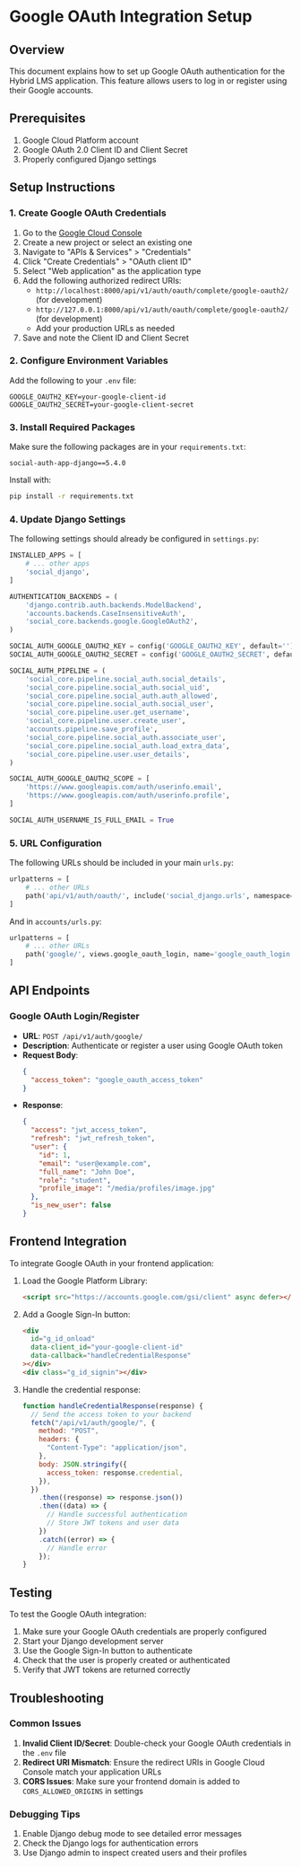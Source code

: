 # Google OAuth Integration Setup

## Overview

This document explains how to set up Google OAuth authentication for the Hybrid LMS application. This feature allows users to log in or register using their Google accounts.

## Prerequisites

1. Google Cloud Platform account
2. Google OAuth 2.0 Client ID and Client Secret
3. Properly configured Django settings

## Setup Instructions

### 1. Create Google OAuth Credentials

1. Go to the [Google Cloud Console](https://console.cloud.google.com/)
2. Create a new project or select an existing one
3. Navigate to "APIs & Services" > "Credentials"
4. Click "Create Credentials" > "OAuth client ID"
5. Select "Web application" as the application type
6. Add the following authorized redirect URIs:
   - `http://localhost:8000/api/v1/auth/oauth/complete/google-oauth2/` (for development)
   - `http://127.0.0.1:8000/api/v1/auth/oauth/complete/google-oauth2/` (for development)
   - Add your production URLs as needed
7. Save and note the Client ID and Client Secret

### 2. Configure Environment Variables

Add the following to your `.env` file:

```env
GOOGLE_OAUTH2_KEY=your-google-client-id
GOOGLE_OAUTH2_SECRET=your-google-client-secret
```

### 3. Install Required Packages

Make sure the following packages are in your `requirements.txt`:

```
social-auth-app-django==5.4.0
```

Install with:

```bash
pip install -r requirements.txt
```

### 4. Update Django Settings

The following settings should already be configured in `settings.py`:

```python
INSTALLED_APPS = [
    # ... other apps
    'social_django',
]

AUTHENTICATION_BACKENDS = (
    'django.contrib.auth.backends.ModelBackend',
    'accounts.backends.CaseInsensitiveAuth',
    'social_core.backends.google.GoogleOAuth2',
)

SOCIAL_AUTH_GOOGLE_OAUTH2_KEY = config('GOOGLE_OAUTH2_KEY', default='')
SOCIAL_AUTH_GOOGLE_OAUTH2_SECRET = config('GOOGLE_OAUTH2_SECRET', default='')

SOCIAL_AUTH_PIPELINE = (
    'social_core.pipeline.social_auth.social_details',
    'social_core.pipeline.social_auth.social_uid',
    'social_core.pipeline.social_auth.auth_allowed',
    'social_core.pipeline.social_auth.social_user',
    'social_core.pipeline.user.get_username',
    'social_core.pipeline.user.create_user',
    'accounts.pipeline.save_profile',
    'social_core.pipeline.social_auth.associate_user',
    'social_core.pipeline.social_auth.load_extra_data',
    'social_core.pipeline.user.user_details',
)

SOCIAL_AUTH_GOOGLE_OAUTH2_SCOPE = [
    'https://www.googleapis.com/auth/userinfo.email',
    'https://www.googleapis.com/auth/userinfo.profile',
]

SOCIAL_AUTH_USERNAME_IS_FULL_EMAIL = True
```

### 5. URL Configuration

The following URLs should be included in your main `urls.py`:

```python
urlpatterns = [
    # ... other URLs
    path('api/v1/auth/oauth/', include('social_django.urls', namespace='social')),
]
```

And in `accounts/urls.py`:

```python
urlpatterns = [
    # ... other URLs
    path('google/', views.google_oauth_login, name='google_oauth_login'),
]
```

## API Endpoints

### Google OAuth Login/Register

- **URL**: `POST /api/v1/auth/google/`
- **Description**: Authenticate or register a user using Google OAuth token
- **Request Body**:
  ```json
  {
    "access_token": "google_oauth_access_token"
  }
  ```
- **Response**:
  ```json
  {
    "access": "jwt_access_token",
    "refresh": "jwt_refresh_token",
    "user": {
      "id": 1,
      "email": "user@example.com",
      "full_name": "John Doe",
      "role": "student",
      "profile_image": "/media/profiles/image.jpg"
    },
    "is_new_user": false
  }
  ```

## Frontend Integration

To integrate Google OAuth in your frontend application:

1. Load the Google Platform Library:

   ```html
   <script src="https://accounts.google.com/gsi/client" async defer></script>
   ```

2. Add a Google Sign-In button:

   ```html
   <div
     id="g_id_onload"
     data-client_id="your-google-client-id"
     data-callback="handleCredentialResponse"
   ></div>
   <div class="g_id_signin"></div>
   ```

3. Handle the credential response:
   ```javascript
   function handleCredentialResponse(response) {
     // Send the access token to your backend
     fetch("/api/v1/auth/google/", {
       method: "POST",
       headers: {
         "Content-Type": "application/json",
       },
       body: JSON.stringify({
         access_token: response.credential,
       }),
     })
       .then((response) => response.json())
       .then((data) => {
         // Handle successful authentication
         // Store JWT tokens and user data
       })
       .catch((error) => {
         // Handle error
       });
   }
   ```

## Testing

To test the Google OAuth integration:

1. Make sure your Google OAuth credentials are properly configured
2. Start your Django development server
3. Use the Google Sign-In button to authenticate
4. Check that the user is properly created or authenticated
5. Verify that JWT tokens are returned correctly

## Troubleshooting

### Common Issues

1. **Invalid Client ID/Secret**: Double-check your Google OAuth credentials in the `.env` file
2. **Redirect URI Mismatch**: Ensure the redirect URIs in Google Cloud Console match your application URLs
3. **CORS Issues**: Make sure your frontend domain is added to `CORS_ALLOWED_ORIGINS` in settings

### Debugging Tips

1. Enable Django debug mode to see detailed error messages
2. Check the Django logs for authentication errors
3. Use Django admin to inspect created users and their profiles

